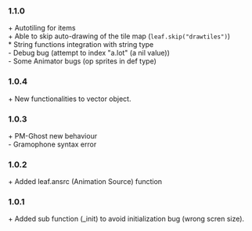 ### 1.1.0
\+ Autotiling for items<br/>
\+ Able to skip auto-drawing of the tile map (`leaf.skip("drawtiles")`)<br/>
\* String functions integration with string type<br/>
\- Debug bug (attempt to index "a.lot" (a nil value))<br/>
\- Some Animator bugs (op sprites in def type)<br/>

### 1.0.4
\+ New functionalities to vector object.

### 1.0.3
\+ PM-Ghost new behaviour<br/>
\- Gramophone syntax error

### 1.0.2
\+ Added leaf.ansrc (Animation Source) function

### 1.0.1
\+ Added sub function (_init) to avoid initialization bug (wrong scren size).
